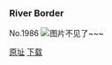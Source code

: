 ### River Border
No.1986
![图片不见了~~~](https://imgs.xkcd.com/comics/river_border.png)

[原址](https://xkcd.com//1986) [下载](https://imgs.xkcd.com/comics/river_border.png)

